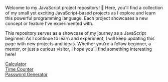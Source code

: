 Welcome to my JavaScript project repository! 🌟 Here, you'll find a collection of my small yet exciting JavaScript-based projects as I explore and learn this powerful programming language. Each project showcases a new concept or feature I've experimented with.

This repository serves as a showcase of my journey as a JavaScript beginner. As I continue to learn and experiment, I will keep updating this page with new projects and ideas. Whether you're a fellow beginner, a mentor, or just a curious visitor, I hope you'll find something interesting here!

<a href = "https://ashutosh-aky-2004.github.io/javaScript/calculator">Calculator</a><br>
<a href = "https://ashutosh-aky-2004.github.io/javaScript/timeCounter">Time Counter</a><br>
<a href = "https://ashutosh-aky-2004.github.io/javaScript/password%20Generator">Password Generator</a>
